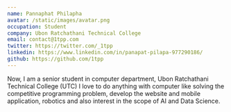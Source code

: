 ```yaml
---
name: Pannaphat Philapha
avatar: /static/images/avatar.png
occupation: Student
company: Ubon Ratchathani Technical College
email: contact@1tpp.com
twitter: https://twitter.com/_1tpp
linkedin: https://www.linkedin.com/in/panapat-pilapa-977290186/
github: https://github.com/1tpp
---
```


Now, I am a senior student in computer department, Ubon Ratchathani Technical College (UTC)
I love to do anything with computer like solving the competitive programming problem, develop the website and mobile application, robotics and also interest in the scope of AI and Data Science.
